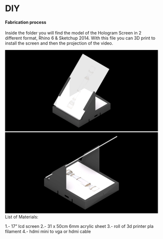 # DIY

#### Fabrication process

Inside the folder you will find the model of the Hologram Screen in 2 different format, Rhino 6 & Sketchup 2014. With this file you can 3D print to install the screen and then the projection of the video.

![Image_1](https://github.com/MRAC-IAAC/Hallucinating-Culture/blob/main/03_PRESENTATION/docs/rhino_model/1.jpg?raw=true)
![Image_1](https://github.com/MRAC-IAAC/Hallucinating-Culture/blob/main/03_PRESENTATION/docs/rhino_model/2.jpg?raw=true)
List of Materials:

1.- 17” lcd screen
2.- 31 x 50cm 6mm acrylic sheet
3.- roll of 3d printer pla filament
4.- hdmi mini to vga or hdmi cable

